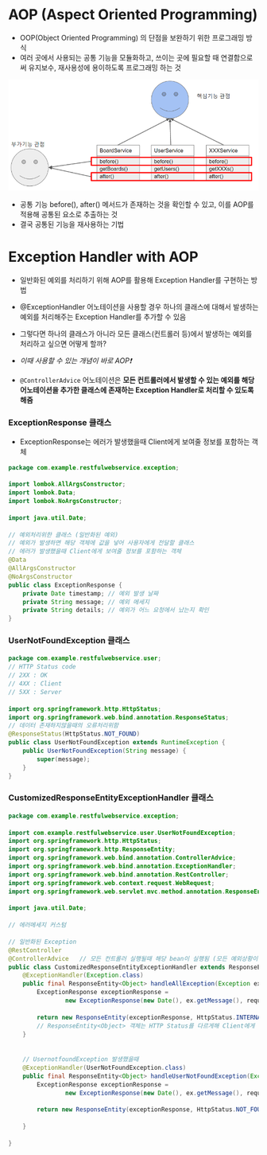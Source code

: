 # AOP (Aspect Oriented Programming)

- OOP(Object Oriented Programming) 의 단점을 보완하기 위한 프로그래밍 방식
- 여러 곳에서 사용되는 공통 기능을 모듈화하고, 쓰이는 곳에 필요할 때 연결함으로써 유지보수, 재사용성에 용이하도록 프로그래밍 하는 것

![Alt text](Spring_img/AOP.png)

- 공통 기능 before(), after() 메서드가 존재하는 것을 확인할 수 있고, 이를 AOP를 적용해 공통된 요소로 추출하는 것
- 결국 공통된 기능을 재사용하는 기법

# Exception Handler with AOP

- 일반화된 예외를 처리하기 위해 AOP를 활용해 Exception Handler를 구현하는 방법
- @ExceptionHandler 어노테이션을 사용할 경우 하나의 클래스에 대해서 발생하는 예외를 처리해주는 Exception Handler를 추가할 수 있음
- 그렇다면 하나의 클래스가 아니라 모든 클래스(컨트롤러 등)에서 발생하는 예외를 처리하고 싶으면 어떻게 할까?
- *이때 사용할 수 있는 개념이 바로 AOP❗*

- `@ControllerAdvice` 어노테이션은 **모든 컨트롤러에서 발생할 수 있는 예외를 해당 어노테이션을 추가한 클래스에 존재하는 Exception Handler로 처리할 수 있도록 해줌**


### ExceptionResponse 클래스
- ExceptionResponse는 에러가 발생했을때 Client에게 보여줄 정보를 포함하는 객체

```java
package com.example.restfulwebservice.exception;

import lombok.AllArgsConstructor;
import lombok.Data;
import lombok.NoArgsConstructor;

import java.util.Date;

// 예외처리위한 클래스 (일반화된 예외)
// 예외가 발생하면 해당 객체에 값을 넣어 사용자에게 전달할 클래스
// 에러가 발생했을때 Client에게 보여줄 정보를 포함하는 객체
@Data
@AllArgsConstructor
@NoArgsConstructor
public class ExceptionResponse {
    private Date timestamp; // 예외 발생 날짜
    private String message; // 예외 메세지
    private String details; // 예외가 어느 요청에서 났는지 확인
}
```


### UserNotFoundException 클래스

```java
package com.example.restfulwebservice.user;
// HTTP Status code
// 2XX : OK
// 4XX : Client
// 5XX : Server

import org.springframework.http.HttpStatus;
import org.springframework.web.bind.annotation.ResponseStatus;
// 데이터 존재하지않을때의 오류처리위함
@ResponseStatus(HttpStatus.NOT_FOUND)
public class UserNotFoundException extends RuntimeException {
    public UserNotFoundException(String message) {
        super(message);
    }
}
```

### CustomizedResponseEntityExceptionHandler 클래스

```java
package com.example.restfulwebservice.exception;

import com.example.restfulwebservice.user.UserNotFoundException;
import org.springframework.http.HttpStatus;
import org.springframework.http.ResponseEntity;
import org.springframework.web.bind.annotation.ControllerAdvice;
import org.springframework.web.bind.annotation.ExceptionHandler;
import org.springframework.web.bind.annotation.RestController;
import org.springframework.web.context.request.WebRequest;
import org.springframework.web.servlet.mvc.method.annotation.ResponseEntityExceptionHandler;

import java.util.Date;

// 에러메세지 커스텀

// 일반화된 Exception
@RestController
@ControllerAdvice   // 모든 컨트롤러 실행될때 해당 bean이 실행됨 (모든 예외상황이 발생할때 해당 핸들러에서 처리하도록)
public class CustomizedResponseEntityExceptionHandler extends ResponseEntityExceptionHandler {
    @ExceptionHandler(Exception.class)
    public final ResponseEntity<Object> handleAllException(Exception ex, WebRequest request){
        ExceptionResponse exceptionResponse =
                new ExceptionResponse(new Date(), ex.getMessage(), request.getDescription(false));

        return new ResponseEntity(exceptionResponse, HttpStatus.INTERNAL_SERVER_ERROR);
        // ResponseEntity<Object> 객체는 HTTP Status를 다르게해 Client에게 보낼때 사용하는 객체
    }


    // UsernotfoundException 발생했을때
    @ExceptionHandler(UserNotFoundException.class)
    public final ResponseEntity<Object> handleUserNotFoundException(Exception ex, WebRequest request){
        ExceptionResponse exceptionResponse =
                new ExceptionResponse(new Date(), ex.getMessage(), request.getDescription(false));

        return new ResponseEntity(exceptionResponse, HttpStatus.NOT_FOUND);

    }

}
```


